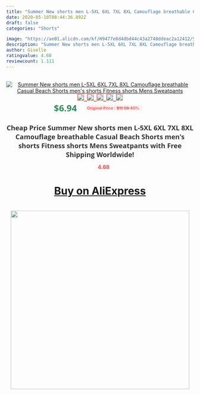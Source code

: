 ```yaml
---
title: "Summer New shorts men L-5XL 6XL 7XL 8XL Camouflage breathable Casual Beach Shorts men's shorts Fitness shorts Mens Sweatpants"
date: 2020-05-10T08:44:36.892Z
draft: false
categories: "Shorts"

image: "https://ae01.alicdn.com/kf/H9477e8d4dbd44c43a2748ddeac2a12412/Summer-New-shorts-men-L-5XL-6XL-7XL-8XL-Camouflage-breathable-Casual-Beach-Shorts-men-s.jpg"
description: "Summer New shorts men L-5XL 6XL 7XL 8XL Camouflage breathable Casual Beach Shorts men's shorts Fitness shorts Mens Sweatpants"
author: Giselle
ratingvalue: 4.68
reviewcount: 1.111
---
```

<br>
<div style="text-align: center;">
<a href="https://s.click.aliexpress.com/e/_9AfKSt" target="_blank" rel="nofollow noopener noreferrer"><img alt="Summer New shorts men L-5XL 6XL 7XL 8XL Camouflage breathable Casual Beach Shorts men's shorts Fitness shorts Mens Sweatpants" class="magnifier-image" src="https://ae01.alicdn.com/kf/H9477e8d4dbd44c43a2748ddeac2a12412/Summer-New-shorts-men-L-5XL-6XL-7XL-8XL-Camouflage-breathable-Casual-Beach-Shorts-men-s.jpg_640x640.jpg">
<br>
<img style="border:1px solid salmon" src="https://ae01.alicdn.com/kf/H9477e8d4dbd44c43a2748ddeac2a12412/Summer-New-shorts-men-L-5XL-6XL-7XL-8XL-Camouflage-breathable-Casual-Beach-Shorts-men-s.jpg_120x120.jpg">&nbsp;&nbsp;<img style="border:1px solid salmon" src="https://ae01.alicdn.com/kf/H9dfae1613f0b43a19b6382444cfc2becn/Summer-New-shorts-men-L-5XL-6XL-7XL-8XL-Camouflage-breathable-Casual-Beach-Shorts-men-s.jpg_120x120.jpg">&nbsp;&nbsp;<img style="border:1px solid salmon" src="https://ae01.alicdn.com/kf/H73a72cdb3f0f40afb04c015ef3eedc9cN/Summer-New-shorts-men-L-5XL-6XL-7XL-8XL-Camouflage-breathable-Casual-Beach-Shorts-men-s.jpg_120x120.jpg">&nbsp;&nbsp;<img style="border:1px solid salmon" src="https://ae01.alicdn.com/kf/H4d97a8bd1e0b4c0e8e3e439714c5945cb/Summer-New-shorts-men-L-5XL-6XL-7XL-8XL-Camouflage-breathable-Casual-Beach-Shorts-men-s.jpg_120x120.jpg">&nbsp;&nbsp;<img style="border:1px solid salmon" src="https://ae01.alicdn.com/kf/H7fbe2b3b6a104b4d8f15efa1209e8aaaS/Summer-New-shorts-men-L-5XL-6XL-7XL-8XL-Camouflage-breathable-Casual-Beach-Shorts-men-s.jpg_120x120.jpg"></a></div><br0>
<div style="text-align: center;"><span style="background-color: white; border: 0px; box-sizing: border-box; color: seagreen; display: inline-block; font-family: &quot;open sans&quot; , &quot;arial&quot; , &quot;helvetica&quot; , sans-serif , &quot;heiti&quot;; font-size: 24px; font-stretch: inherit; font-weight: 700; line-height: inherit; margin: 0px 10px 0px 0px; padding: 0px; vertical-align: middle;">$6.94 </span>
<span style="background: rgb(255 , 241 , 241); border-radius: 3px; border: 0px; box-sizing: border-box; color: #ff4747; display: inline-block; font-family: inherit; font-size: 12px; font-stretch: inherit; font-style: inherit; font-variant: inherit; font-weight: 600; line-height: inherit; margin: 0px; padding: 2px 5px; transform: scale(0.9); vertical-align: middle;">Original Price : <b style="text-decoration: line-through;">$11.56 </b> 40%&nbsp;&nbsp;</span></div>
<h1 style="color: #333333; display: inline-block; font-family: &quot;open sans&quot; , &quot;arial&quot; , &quot;helvetica&quot; , sans-serif , &quot;heiti&quot;; font-size: 18px; font-stretch: inherit; font-weight: 700; text-align: center;">Cheap Price Summer New shorts men L-5XL 6XL 7XL 8XL Camouflage breathable Casual Beach Shorts men's shorts Fitness shorts Mens Sweatpants with Free Shipping Worldwide!</h1>
<div style="color: #ff4747; text-align: center;">
<img src="https://4.bp.blogspot.com/-M0ZcTcb-5uY/XleCXlxnR4I/AAAAAAAAAEc/OrjgMkXV1oMQFaCRZj5HQwOCBcu3w1FegCPcBGAYYCw/s1600/star.png" style="height: 15px;">&nbsp;<b>4.68</b></div>
<div class="button_cont" align="center"><a class="buynow_a" href="https://s.click.aliexpress.com/e/_9AfKSt" target="_blank" rel="nofollow noopener noreferrer"><H1>Buy on AliExpress</H1></a></div><br>
<div class="separator" style="clear: both; text-align: center;">
<img src="https://lh3.googleusercontent.com/-pTy5HemUv9M/XlePHvY0dAI/AAAAAAAAAE4/0nX5iRUoIWY8eMW9Dpxeirr157OZliDIgCLcBGAsYHQ/s1600/badge.gif" width="480">
</div>
